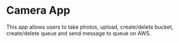 # Camera App

This app allows users to take photos, upload, create/delete bucket, create/delete queue and send message to queue on AWS. 
